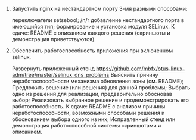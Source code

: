 1. Запустить nginx на нестандартном порту 3-мя разными способами:

    переключатели setsebool; /n/r
    добавление нестандартного порта в имеющийся тип;
    формирование и установка модуля SELinux. К сдаче:
    README с описанием каждого решения (скриншоты и демонстрация приветствуются).

2. Обеспечить работоспособность приложения при включенном selinux.

    Развернуть приложенный стенд https://github.com/mbfx/otus-linux-adm/tree/master/selinux_dns_problems
    Выяснить причину неработоспособности механизма обновления зоны (см. README);
    Предложить решение (или решения) для данной проблемы;
    Выбрать одно из решений для реализации, предварительно обосновав выбор;
    Реализовать выбранное решение и продемонстрировать его работоспособность. К сдаче:
    README с анализом причины неработоспособности, возможными способами решения и обоснованием выбора одного из них;
    Исправленный стенд или демонстрация работоспособной системы скриншотами и описанием.

